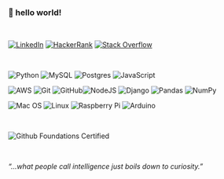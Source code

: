 ### 👋 hello world!
&nbsp;
&nbsp;

<a href="https://www.linkedin.com/in/hiranyagarbh/" target="_blank"><img alt="LinkedIn" src="https://img.shields.io/badge/linkedin-%230077B5.svg?logo=linkedin&logoColor=white"></a>
<a href="https://www.hackerrank.com/profile/hiranyag_singh" target="_blank"><img alt="HackerRank" src="https://img.shields.io/badge/-Hackerrank-2EC866?logo=HackerRank&logoColor=white"></a>
<a href="https://stackoverflow.com/users/8146871/hiranya" target="_blank"><img alt="Stack Overflow" src="https://img.shields.io/badge/-Stackoverflow-FE7A16?logo=stack-overflow&logoColor=white"></a>
<!-- ![LeetCode](https://img.shields.io/badge/LeetCode-000000?logo=LeetCode&logoColor=#d16c06) -->

&nbsp;
&nbsp;

![Python](https://img.shields.io/badge/python-3670A0?logo=python&logoColor=ffdd54)
![MySQL](https://img.shields.io/badge/mysql-%2300f.svg?logo=mysql&logoColor=white)
![Postgres](https://img.shields.io/badge/postgres-%23316192.svg?logo=postgresql&logoColor=white)
![JavaScript](https://img.shields.io/badge/javascript-%23323330.svg?logo=javascript&logoColor=%23F7DF1E)

![AWS](https://img.shields.io/badge/AWS-%23FF9900.svg?logo=amazon-aws&logoColor=white) 
![Git](https://img.shields.io/badge/git-%23F05033.svg?logo=git&logoColor=white)
![GitHub](https://img.shields.io/badge/github-%23121011.svg?logo=github&logoColor=white)<!-- ![Postman](https://img.shields.io/badge/Postman-FF6C37?logo=postman&logoColor=white) -->![NodeJS](https://img.shields.io/badge/node.js-6DA55F?logo=node.js&logoColor=white)
![Django](https://img.shields.io/badge/django-%23092E20.svg?logo=django&logoColor=white)
![Pandas](https://img.shields.io/badge/pandas-%23150458.svg?logo=pandas&logoColor=white)
![NumPy](https://img.shields.io/badge/numpy-%23013243.svg?logo=numpy&logoColor=white)
<!-- ![Docker](https://img.shields.io/badge/docker-%230db7ed.svg?logo=docker&logoColor=white) -->
<!-- ![Apache](https://img.shields.io/badge/apache-%23D42029.svg?logo=apache&logoColor=white) -->

![Mac OS](https://img.shields.io/badge/mac%20os-000000?logo=macos&logoColor=F0F0F0)
![Linux](https://img.shields.io/badge/Linux-FCC624?logo=linux&logoColor=black)
![Raspberry Pi](https://img.shields.io/badge/-RaspberryPi-C51A4A?logo=Raspberry-Pi)
![Arduino](https://img.shields.io/badge/-Arduino-00979D?logo=Arduino&logoColor=white)

&nbsp;
&nbsp;
&nbsp;
&nbsp;
&nbsp;

![Github Foundations Certified](https://github.com/user-attachments/assets/214e81de-1b04-469c-8e58-bd6e24c0a362)

&nbsp;

<p><i>“...what people call intelligence just boils down to curiosity.”</i></p>
